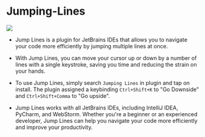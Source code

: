 # Jumping-Lines

<a href="https://plugins.jetbrains.com/plugin/22878-jumping-lines"><img src="https://img.shields.io/website?down_color=red&down_message=Under%20work&label=Plugin&logo=jetbrains&style=for-the-badge&up_color=blue&up_message=Stable&url=https://plugins.jetbrains.com/plugin/22878-jumping-lines"></a>

* Jump Lines is a plugin for JetBrains IDEs that allows you to navigate your code more efficiently by jumping multiple lines at once.

* With Jump Lines, you can move your cursor up or down by a number of lines with a single keystroke, saving you time and reducing the strain on your hands.

* To use Jump Lines, simply search `Jumping Lines` in plugin and tap on install. The plugin assigned a keybinding `Ctrl+Shift+K` to "Go Downside" and `Ctrl+Shift+Comma` to "Go upside".

<!--* You can customize the number of lines to jump by modifying the plugin settings. -->

* Jump Lines works with all JetBrains IDEs, including IntelliJ IDEA, PyCharm, and WebStorm. Whether you're a beginner or an experienced developer, Jump Lines can help you navigate your code more efficiently and improve your productivity.
